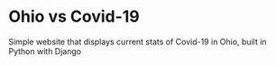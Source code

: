 # Ohio vs Covid-19
Simple website that displays current stats of Covid-19 in Ohio, built in Python with Django
